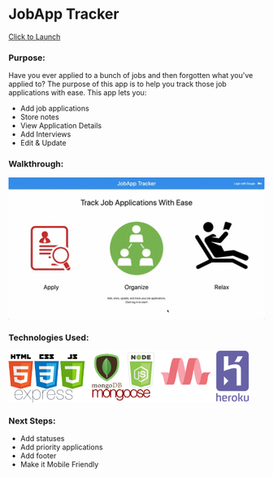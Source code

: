# JobApp Tracker

[Click to Launch](https://jobapp-trkr.herokuapp.com/)

### Purpose:

Have you ever applied to a bunch of jobs and then forgotten what you've applied to? The purpose of this app is to help you track those job applications with ease. This app lets you: 
- Add job applications
- Store notes
- View Application Details
- Add Interviews
- Edit & Update

### Walkthrough:

![View Walkthrough](https://raw.githubusercontent.com/jcjv94/Application-Tracker/master/public/images/JobAppTracker.gif)

### Technologies Used:

![HTML|CSS|JAVASCRIPT|EXPRESS|MONGODB|NODE.JS|MONGOOSE|MATERIALIZE|HEROKU](https://raw.githubusercontent.com/jcjv94/Application-Tracker/master/public/images/techUsed/technologiesUsed.png)

### Next Steps:

- Add statuses
- Add priority applications
- Add footer
- Make it Mobile Friendly